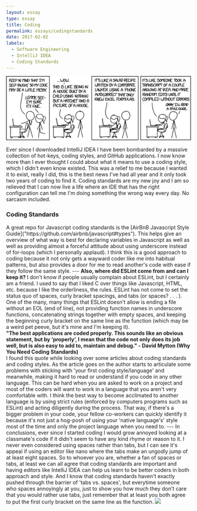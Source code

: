 ```yaml
---
layout: essay
type: essay
title: Coding
permalink: essays/codingstandards
date: 2017-02-02
labels:
  - Software Engineering
  - IntelliJ IDEA
  - Coding Standards
---
```

<img class="ui large center image" src="../images/codequality.png">

Ever since I downloaded IntelliJ IDEA I have been bombarded by a massive collection of hot-keys, coding styles, and GitHub applications. I now know more than I ever thought I could about what it means to use a coding style, which I didn't even know existed. This was a relief to me because I wanted it to exist, really I did, this is the best news I've had all year and it only took two years of coding to find it. Coding standards are my new joy and I am so relieved that I can now live a life where an IDE that has the right configuration can tell me I'm doing something the wrong way every day. No sarcasm included.

<h3>Coding Standards</h3>

<dl>
A great repo for Javascript coding standards is the [AirBnB Javascript Style Guide]("https://github.com/airbnb/javascript#types"). This helps give an overview of what way is best for declaring variables in Javascript as well as well as providing almost a forceful attitude about using underscore instead of for-loops (which I personally applaud). I think this is a good approach to coding because it not only gets a wayward coder like me into habitual patterns, but also provides a door for me to read another's code with ease if they follow the same style. </d1>
---
<strong> Also, where did ESLint come from and can I keep it? </strong>
I don't know if people usually complain about ESLint, but I certainly am a friend. I used to say that I liked C over things like Javascript, HTML, etc. because I like the orderliness, the rules. ESLint has not come to set the status quo of spaces, curly bracket spacings, and tabs (or spaces? . . . ). One of the many, many things that ESLint doesn't allow is ending a file without an EOL (end of line), not providing function names in underscore functions, concatenating strings together with empty spaces, and keeping the beginning curly bracket on the same line as the function (which may be a weird pet peeve, but it's mine and I'm keeping it).
<dt><strong>"The best applications are coded properly. This sounds like an obvious statement, but by ‘properly’, I mean that the code not only does its job well, but is also easy to add to, maintain and debug." - David Mytton (Why You Need Coding Standards)</strong></dt>
I found this quote while looking over some articles about coding standards and coding styles. As the article goes on the author starts to articulate some problems with sticking with 'your first coding style/language' and meanwhile, making it hard to read or understand if you code in any other language. This can be hard when you are asked to work on a project and most of the coders will want to work in a language that you aren't very comfortable with. I think the best way to become acclimated to another language is by using strict rules (enforced by computers programs such as ESLint) and acting diligently during the process. That way, if there's a bigger problem in your code, your fellow co-workers can quickly identify it because it's not just a hog-posh of using your 'native language's' style most of the time and only the project language when you need to.
---
In conclusions, ever since I started coding I would grow annoyed looking at a classmate's code if it didn't seem to have any kind rhyme or reason to it. I never even considered using spaces rather than tabs, but I can see it's appeal if using an editor like nano where the tabs make an ungodly jump of at least eight spaces. So to whoever you are, whether a fan of spaces or tabs, at least we can all agree that coding standards are important and having editors like IntelliJ IDEA can help us learn to be better coders in both approach and style. And I know that coding standards haven't exactly pushed through the barrier of 'tabs vs. spaces', but everytime someone who spaces annoyingly at you, just to show you how much they don't care that you would rather use tabs, just remember that at least you both agree to put the first curly bracket on the same line as the function.
<img class="image" src="https://m.popkey.co/0b4db9/K9yRZ.gif">